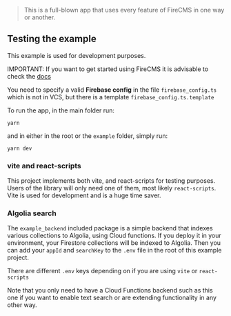 > This is a full-blown app that uses every feature of FireCMS in one way or
> another.

## Testing the example

This example is used for development purposes.

IMPORTANT: If you want to get started using FireCMS it is advisable to check the
[docs](https://firecms.co/docs)

You need to specify a valid **Firebase config** in the file `firebase_config.ts`
which is not in VCS, but there is a template `firebase_config.ts.template`

To run the app, in the main folder run:

```
yarn
```

and in either in the root or the `example` folder, simply run:

```
yarn dev
```

### vite and react-scripts

This project implements both vite, and react-scripts for testing purposes. Users
of the library will only need one of them, most likely `react-scripts`. Vite is
used for development and is a huge time saver.

### Algolia search

The `example_backend` included package is a simple backend that indexes various
collections to Algolia, using Cloud functions. If you deploy it in your
environment, your Firestore collections will be indexed to Algolia. Then you can
add your `appId` and `searchKey` to the `.env` file in the root of this example
project.

There are different `.env` keys depending on if you are using `vite` or
`react-scripts`

Note that you only need to have a Cloud Functions backend such as this one if
you want to enable text search or are extending functionality in any other way.
